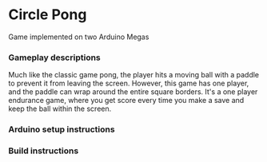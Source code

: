 # Circle Pong
Game implemented on two Arduino Megas

### Gameplay descriptions
Much like the classic game pong, the player hits a moving ball with a paddle to prevent it from leaving the screen. However, this game has one player, and the paddle can wrap around the entire square borders. It's a one player endurance game, where you get score every time you make a save and keep the ball within the screen.

### Arduino setup instructions

### Build instructions
